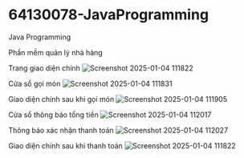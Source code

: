 # 64130078-JavaProgramming
Java Programming

Phần mềm quản lý nhà hàng

Trang giao diện chính
![Screenshot 2025-01-04 111822](https://github.com/user-attachments/assets/2e1bcc26-452e-4fb9-8fc9-493a323cc721)

Cửa sổ gọi món
![Screenshot 2025-01-04 111831](https://github.com/user-attachments/assets/14e02be9-580a-47b8-a146-b80186b71eda)

Giao diện chính sau khi gọi món
![Screenshot 2025-01-04 111905](https://github.com/user-attachments/assets/6efc7b48-66e3-42fb-926d-38611bd317d0)

Cửa sổ thông báo tổng tiền
![Screenshot 2025-01-04 112017](https://github.com/user-attachments/assets/b82bae94-644e-4297-a53c-1ef8be84c35e)

Thông báo xác nhận thanh toán
![Screenshot 2025-01-04 112027](https://github.com/user-attachments/assets/fe2cce59-f6bf-4e91-b7b4-d58c0dc9c338)

Giao diện chính sau khi thanh toán
![Screenshot 2025-01-04 111822](https://github.com/user-attachments/assets/218bc150-032a-4480-afbe-37cbb8293369)
